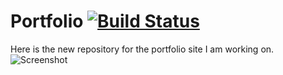 Portfolio
[![Build Status](https://travis-ci.org/kwick6/Portfolio.png?branch=master)](https://travis-ci.org/kwick6/Portfolio)
=========

Here is the new repository for the portfolio site I am working on.
![Screenshot](https://raw.github.com/kwick6/Portfolio/master/app/assets/images/test-passed.png)
